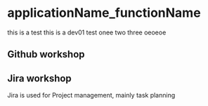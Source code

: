 # applicationName_functionName

this is a test
this is a dev01 test
onee two three
oeoeoe

## Github workshop

## Jira workshop
Jira is used for Project management, mainly task planning